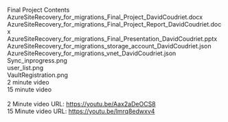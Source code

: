 Final Project Contents <br>
AzureSiteRecovery_for_migrations_Final_Project_DavidCoudriet.docx <br>
AzureSiteRecovery_for_migrations_Final_Project_Report_DavidCoudriet.docx <br>
AzureSiteRecovery_for_migrations_Final_Presentation_DavidCoudriet.pptx <br>
AzureSiteRecovery_for_migrations_storage_account_DavidCoudriet.json <br>
AzureSiteRecovery_for_migrations_vnet_DavidCoudriet.json <br>
Sync_inprogress.png <br>
user_list.png <br>
VaultRegistration.png <br>
2 minute video <br>
15 minute video <br>
<br>
2 Minute video URL: https://youtu.be/Aax2aDeOCS8  <br>
15 Minute video URL: https://youtu.be/lmrq8edwxv4 <br>
